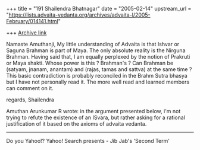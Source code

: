 +++
title = "191 Shailendra Bhatnagar"
date = "2005-02-14"
upstream_url = "https://lists.advaita-vedanta.org/archives/advaita-l/2005-February/014141.html"

+++
[Archive link](https://lists.advaita-vedanta.org/archives/advaita-l/2005-February/014141.html)

Namaste Amuthanji, My little understanding of Advaita is that Ishvar or Saguna Brahman is part of Maya. The only absolute reality is the Nirguna Brahman. Having said that, I am equally perplexed by the notion of Prakruti or Maya shakti. Whose power is this ? Brahman's ? Can Brahman be (satyam, jnanam, anantam) and (rajas, tamas and sattva) at the same time ? This basic contradiction is probably reconciled in the Brahm Sutra bhasya but I have not personally read it. The more well read and learned members can comment on it.

regards,
Shailendra


Amuthan Arunkumar R <aparyap at yahoo.co.in> wrote:
 in the argument
presented below, i'm not trying to refute the
existence of an ISvara, but rather asking for a
rational justification of it based on the axioms of
advaita vedanta.



---------------------------------
Do you Yahoo!?
 Yahoo! Search presents - Jib Jab's 'Second Term'

